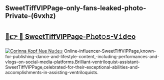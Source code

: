 ## SweetTiffVIPPage-only-fans​-leaked-photo​-Private-(6vxhz)


# <h2><a href="https://mediaupload.pro?title=SweetTiffVIPPage&ref=git">🔗👉 🔴 SweetTiffVIPPage-P𝚑ot𝚘𝚜-V𝚒d𝚎o</a></h2>

[![Corinna Kopf Nue Nu𝚍e𝚜](https://i.imgur.com/0qMVB7G.gif)](https://mediaupload.pro?title=SweetTiffVIPPage&ref=git)
Online-influencer-SweetTiffVIPPage,known-for-publishing-dance-and-lifestyle-content,-including-performances-and-vlogs-on-social-media-platforms.Brilliant-ventriloquist-assistant-SweetTiffVIPPage,celebrated-for-their-exceptional-abilities-and-accomplishments-in-assisting-ventriloquists.  